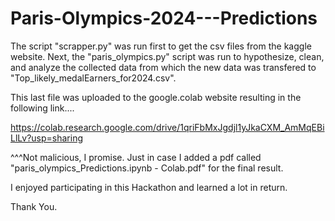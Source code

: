 # Paris-Olympics-2024---Predictions

The script "scrapper.py" was run first to get the csv files from the kaggle website.
Next, the "paris_olympics.py" script was run to hypothesize, clean, and analyze the collected data from which the
new data was transfered to "Top_likely_medalEarners_for2024.csv".

This last file was uploaded to the google.colab website resulting in the following link....

https://colab.research.google.com/drive/1qriFbMxJgdjl1yJkaCXM_AmMqEBiLlLv?usp=sharing

^^^Not malicious, I promise.
Just in case I added a pdf called "paris_olympics_Predictions.ipynb - Colab.pdf" for the final result.

I enjoyed participating in this Hackathon and learned a lot in return.

Thank You.
